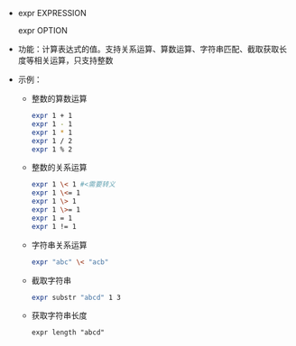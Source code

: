 - expr EXPRESSION

  expr OPTION

- 功能：计算表达式的值。支持关系运算、算数运算、字符串匹配、截取获取长度等相关运算，只支持整数

- 示例：

  - 整数的算数运算

    ```bash
    expr 1 + 1
    expr 1 - 1
    expr 1 * 1
    expr 1 / 2
    expr 1 % 2
    ```

  - 整数的关系运算

    ```bash
    expr 1 \< 1 #<需要转义
    expr 1 \<= 1
    expr 1 \> 1
    expr 1 \>= 1
    expr 1 = 1
    expr 1 != 1
    ```

  - 字符串关系运算

    ```bash
    expr "abc" \< "acb"
    ```

  - 截取字符串

    ```bash
    expr substr "abcd" 1 3
    ```

  - 获取字符串长度

    ```
    expr length "abcd"
    ```

    

